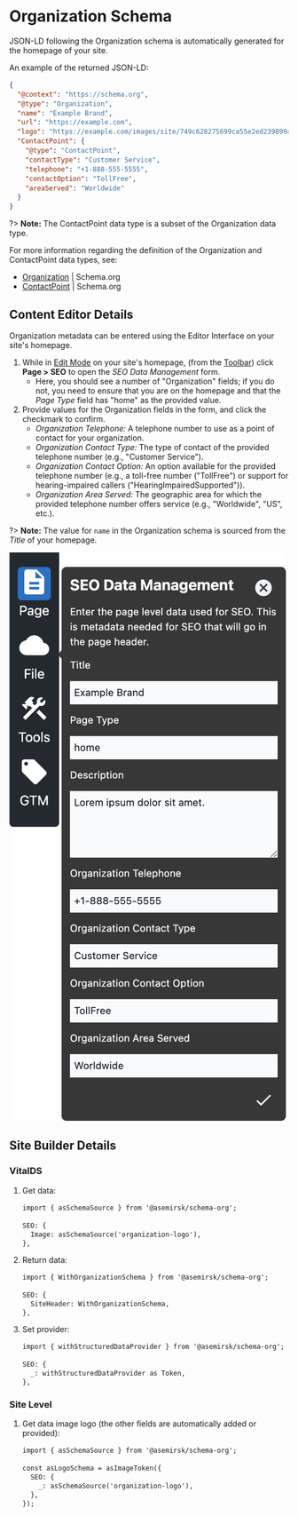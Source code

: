 # Organization Schema

JSON-LD following the Organization schema is automatically generated for the homepage of your site.

An example of the returned JSON-LD:

```json
{
  "@context": "https://schema.org",
  "@type": "Organization",
  "name": "Example Brand",
  "url": "https://example.com",
  "logo": "https://example.com/images/site/749c628275699ca55e2ed239899a8ef2/logo.png",
  "ContactPoint": {
    "@type": "ContactPoint",
    "contactType": "Customer Service",
    "telephone": "+1-888-555-5555",
    "contactOption": "TollFree",
    "areaServed": "Worldwide"
  }
}
```

?>  **Note:** The ContactPoint data type is a subset of the Organization data type.

For more information regarding the definition of the Organization and ContactPoint data types, see:

- [Organization](https://schema.org/Organization) | Schema.org
- [ContactPoint](https://schema.org/ContactPoint) | Schema.org

## Content Editor Details

Organization metadata can be entered using the Editor Interface on your site's homepage.

01. While in [Edit Mode](/bodiless/ContentEditorUserGuide/#edit-mode) on your site's homepage, (from
    the [Toolbar](/bodiless/ContentEditorUserGuide/#toolbar)) click **Page > SEO** to open the _SEO
    Data Management_ form.
    - Here, you should see a number of "Organization" fields; if you do not, you need to ensure that
      you are on the homepage and that the _Page Type_ field has "home" as the provided value.
01. Provide values for the Organization fields in the form, and click the checkmark to confirm.
    - _Organization Telephone:_ A telephone number to use as a point of contact for your
      organization.
    - _Organization Contact Type:_ The type of contact of the provided telephone number (e.g.,
      "Customer Service").
    - _Organization Contact Option:_ An option available for the provided telephone number (e.g., a
      toll-free number ("TollFree") or support for hearing-impaired callers
      ("HearingImpairedSupported")).
    - _Organization Area Served:_ The geographic area for which the provided telephone number offers
      service (e.g., "Worldwide", "US", etc.).

?>  **Note:** The value for `name` in the Organization schema is sourced from the _Title_ of your
    homepage.

![SEO Data Management form on the Homepage](./assets/SeoDataManagementHomepage.jpg ':size=50%')

## Site Builder Details

### VitalDS

01. Get data:

    ```tsx
    import { asSchemaSource } from '@asemirsk/schema-org';

    SEO: {
      Image: asSchemaSource('organization-logo'),
    },
    ```

01. Return data:

    ```tsx
    import { WithOrganizationSchema } from '@asemirsk/schema-org';

    SEO: {
      SiteHeader: WithOrganizationSchema,
    },
    ```

01. Set provider:

    ```tsx
    import { withStructuredDataProvider } from '@asemirsk/schema-org';

    SEO: {
      _: withStructuredDataProvider as Token,
    },
    ```

### Site Level

01. Get data image logo (the other fields are automatically added or provided):

    ```tsx
    import { asSchemaSource } from '@asemirsk/schema-org';

    const asLogoSchema = asImageToken({
      SEO: {
        _: asSchemaSource('organization-logo'),
      },
    });
    ```

